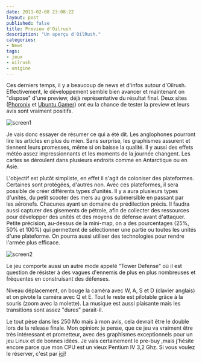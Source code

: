 ```yaml
---
date: 2011-02-08 23:08:22
layout: post
published: false
title: Preview d'Oilrush
description: "Un aperçu d'OilRush."
categories:
- News
tags:
- jeux
- oilrush
- unigine
---
```


Ces derniers temps, il y a beaucoup de news et d'infos autour d'Oilrush. Effectivement, le développement semble bien avancer et maintenant on "dispose" d'une preview, déjà représentative du résultat final. Deux sites ([Phoronix](http://www.phoronix.com/scan.php?page=article&item=unigine_oilrush_054&num=1) et [Ubuntu Gamer](http://www.ubuntugamer.com/2011/02/our-hands-on-preview-of-unigines-upcoming-oil-rush/)) ont eu la chance de tester la preview et leurs avis sont vraiment positifs.

<!-- more -->

<img class="imgcenter" alt="screen1" src="http://linuxien.legtux.org/uploads/images/2011/02/oilrushrig.jpg">

Je vais donc essayer de résumer ce qui a été dit. Les anglophones pourront lire les articles en plus du mien. Sans surprise, les graphismes assurent et tiennent leurs promesses, même si on baisse la qualité. Il y aussi des effets météo assez impressionnants et les moments de la journée changent. Les cartes se déroulent dans plusieurs endroits comme en Antarctique ou en Asie.

L'objectif est plutôt simpliste, en effet il s'agit de coloniser des plateformes. Certaines sont protégées, d'autres non. Avec ces plateformes, il sera possible de créer différents types d'unités. Il y a aura plusieurs types d'unités, du petit scooter des mers au gros submersible en passant par les aéronefs. Chacunes ayant un domaine de prédilection précis. Il faudra aussi capturer des gisements de pétrole, afin de collecter des ressources pour développer des unités et des moyens de défense avant d'attaquer. Petite précision, au-dessus de la mini-map, on a des pourcentages (25%, 50% et 100%) qui permettent de sélectionner une partie ou toutes les unités d'une plateforme. On pourra aussi utiliser des technologies pour rendre l'armée plus efficace.

<img class="imgcenter" alt="screen2" src="http://linuxien.legtux.org/uploads/images/2011/02/oilrush_2.jpg">

Le jeu comporte aussi un autre mode appelé "Tower Defense" où il est question de résister à des vagues d'ennemis de plus en plus nombreuses et fréquentes en construisant des défenses.

Niveau déplacement, on bouge la caméra avec W, A, S et D (clavier anglais) et on pivote la caméra avec Q et E. Tout le reste est pilotable grâce à la souris (zoom avec la molette). La musique est aussi plaisante mais les transitions sont assez "dures" parait-il.

Le tout pèse dans les 250 Mo mais à mon avis, cela devrait être le double lors de la release finale. Mon opinion: je pense, que ce jeu va vraiment être très intéressant et prometteur, avec des graphismes exceptionnels pour un jeu Linux et de bonnes idées. Je vais certainement le pre-buy ,mais j'hésite encore parce que mon CPU est un vieux Pentium IV 3,2 Ghz. Si vous voulez le réserver, c'est par [ici](http://oilrush-game.com/buy/)!
